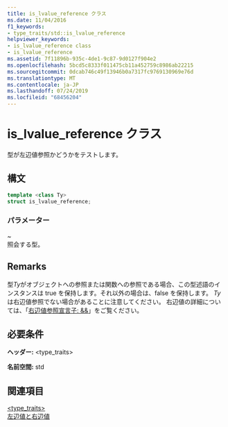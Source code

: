 ```yaml
---
title: is_lvalue_reference クラス
ms.date: 11/04/2016
f1_keywords:
- type_traits/std::is_lvalue_reference
helpviewer_keywords:
- is_lvalue_reference class
- is_lvalue_reference
ms.assetid: 7f11896b-935c-4de1-9c87-9d0127f904e2
ms.openlocfilehash: 5bcd5c8333f011475cb11a452759c8986ab22215
ms.sourcegitcommit: 0dcab746c49f13946b0a7317fc9769130969e76d
ms.translationtype: MT
ms.contentlocale: ja-JP
ms.lasthandoff: 07/24/2019
ms.locfileid: "68456204"
---
```

# <a name="islvaluereference-class"></a>is_lvalue_reference クラス

型が左辺値参照かどうかをテストします。

## <a name="syntax"></a>構文

```cpp
template <class Ty>
struct is_lvalue_reference;
```

### <a name="parameters"></a>パラメーター

*~* \
照会する型。

## <a name="remarks"></a>Remarks

型*Ty*がオブジェクトへの参照または関数への参照である場合、この型述語のインスタンスは true を保持します。それ以外の場合は、false を保持します。 *Ty*は右辺値参照でない場合があることに注意してください。 右辺値の詳細については、「[右辺値参照宣言子: &&](../cpp/rvalue-reference-declarator-amp-amp.md)」をご覧ください。

## <a name="requirements"></a>必要条件

**ヘッダー:** \<type_traits>

**名前空間:** std

## <a name="see-also"></a>関連項目

[<type_traits>](../standard-library/type-traits.md)\
[左辺値と右辺値](../cpp/lvalues-and-rvalues-visual-cpp.md)
